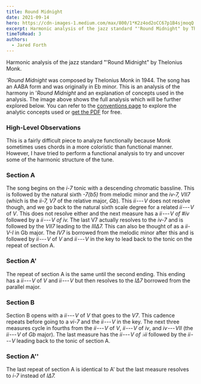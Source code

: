 ```yaml
---
title: Round Midnight
date: 2021-09-14
hero: https://cdn-images-1.medium.com/max/800/1*K2z4od2oCC67p1B4sjmoqQ.png
excerpt: Harmonic analysis of the jazz standard "'Round Midnight" by Thelonius Monk.
timeToRead: 3
authors:
  - Jared Forth
---
```


Harmonic analysis of the jazz standard "'Round Midnight" by Thelonius Monk.

<!--more-->

*'Round Midnight* was composed by Thelonius Monk in 1944. The song has an AABA form and was originally in Eb minor. This is an analysis of the harmony in '*Round Midnight* and an explanation of concepts used in the analysis. The image above shows the full analysis which will be further explored below. You can refer to the [conventions page](https://jazztheory.co/conventions-theory/) to explore the analytic concepts used or [get the PDF](https://jaredforth.gumroad.com/l/round-midnight) for free.

### High-Level Observations

This is a fairly difficult piece to analyze functionally because Monk sometimes uses chords in a more coloristic than functional manner. However, I have tried to perform a functional analysis to try and uncover some of the harmonic structure of the tune. 

### Section A

The song begins on the *i-7* tonic with a descending chromatic bassline. This is followed by the natural sixth *-7(b5)* from melodic minor and the *iv-7, VII7* (which is the *ii-7, V7* of the relative major, *Gb*). This *ii --- V* does not resolve though, and we go back to the natural sixth scale degree for a related *ii --- V* of *V*. This does not resolve either and the next measure has a *ii --- V of #iv* followed by a *ii --- V of iv.* The last V7 actually resolves to the *iv-7* and is followed by the *VII7* leading to the *IIIΔ7.* This can also be thought of as a *ii-V-I* in Gb major. The *IV7* is borrowed from the melodic minor after this and is followed by *ii --- V* of *V* and *ii --- V* in the key to lead back to the tonic on the repeat of section A. 

### Section A'

The repeat of section A is the same until the second ending. This ending has a *ii --- V* of *V* and *ii --- V* but then resolves to the *IΔ7* borrowed from the parallel major. 

### Section B 

Section B opens with a *ii --- V* of *V* that goes to the *V7*. This cadence repeats before going to a *vi-7* and the *ii --- V* in the key. The next three measures cycle in fourths from the *ii --- V* of *V*, *ii --- V* of *iv*, and *iv --- VII* (the *ii --- V* of *Gb* major). The last measure has the *ii --- V of ♭ii* followed by the *ii --- V* leading back to the tonic of section A. 

### Section A''

The last repeat of section A is identical to A' but the last measure resolves to *i-7* instead of *IΔ7.*